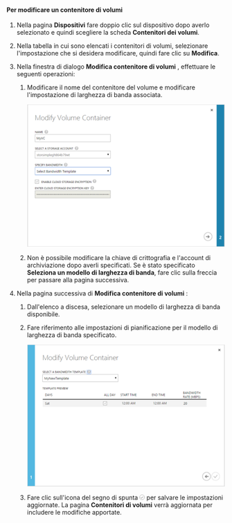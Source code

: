 <!--author=SharS last changed: 1/7/2016-->

#### <a name="to-modify-a-volume-container"></a>Per modificare un contenitore di volumi
1. Nella pagina **Dispositivi** fare doppio clic sul dispositivo dopo averlo selezionato e quindi scegliere la scheda **Contenitori dei volumi**.
2. Nella tabella in cui sono elencati i contenitori di volumi, selezionare l'impostazione che si desidera modificare, quindi fare clic su **Modifica**.
3. Nella finestra di dialogo **Modifica contenitore di volumi** , effettuare le seguenti operazioni:
   
   1. Modificare il nome del contenitore del volume e modificare l'impostazione di larghezza di banda associata. 
      
       ![Modificare il contenitore di volumi con il modello di larghezza di banda 1](./media/storsimple-modify-volume-container/HCS_ModifyVCBT1-include.png)
   2. Non è possibile modificare la chiave di crittografia e l'account di archiviazione dopo averli specificati. Se è stato specificato **Seleziona un modello di larghezza di banda**, fare clic sulla freccia per passare alla pagina successiva.
4. Nella pagina successiva di **Modifica contenitore di volumi** :
   
   1. Dall'elenco a discesa, selezionare un modello di larghezza di banda disponibile.
   2. Fare riferimento alle impostazioni di pianificazione per il modello di larghezza di banda specificato.
      
       ![Modificare il contenitore di volumi con il modello di larghezza di banda 2](./media/storsimple-modify-volume-container/HCS_ModifyVCBT2-include.png)
   3. Fare clic sull'icona del segno di spunta ![icona del segno di spunta](./media/storsimple-modify-volume-container/HCS_CheckIcon-include.png) per salvare le impostazioni aggiornate. La pagina **Contenitori di volumi** verrà aggiornata per includere le modifiche apportate.



<!--HONumber=Nov16_HO3-->


